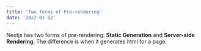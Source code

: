 ```yaml
---
title: 'Two forms of Pre-rendering'
date: '2022-01-12'
---
```


Nextjs has two forms of pre-rendering: **Static Generation** and **Server-side Rendering**. The difference is when it generates html for a page.
